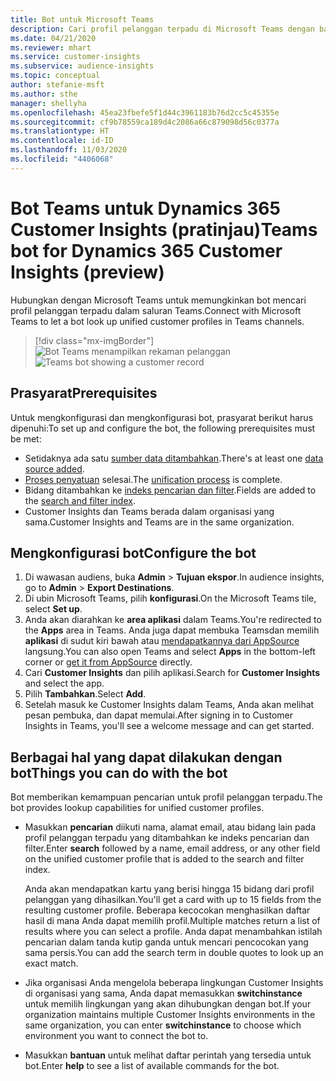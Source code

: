 ```yaml
---
title: Bot untuk Microsoft Teams
description: Cari profil pelanggan terpadu di Microsoft Teams dengan bantuan bot.
ms.date: 04/21/2020
ms.reviewer: mhart
ms.service: customer-insights
ms.subservice: audience-insights
ms.topic: conceptual
author: stefanie-msft
ms.author: sthe
manager: shellyha
ms.openlocfilehash: 45ea23fbefe5f1d44c3961183b76d2cc5c45355e
ms.sourcegitcommit: cf9b78559ca189d4c2086a66c879098d56c0377a
ms.translationtype: HT
ms.contentlocale: id-ID
ms.lasthandoff: 11/03/2020
ms.locfileid: "4406068"
---
```

# <a name="teams-bot-for-dynamics-365-customer-insights-preview"></a><span data-ttu-id="e010f-103">Bot Teams untuk Dynamics 365 Customer Insights (pratinjau)</span><span class="sxs-lookup"><span data-stu-id="e010f-103">Teams bot for Dynamics 365 Customer Insights (preview)</span></span>

<span data-ttu-id="e010f-104">Hubungkan dengan Microsoft Teams untuk memungkinkan bot mencari profil pelanggan terpadu dalam saluran Teams.</span><span class="sxs-lookup"><span data-stu-id="e010f-104">Connect with Microsoft Teams to let a bot look up unified customer profiles in Teams channels.</span></span>

> [!div class="mx-imgBorder"]
> <span data-ttu-id="e010f-105">![Bot Teams menampilkan rekaman pelanggan](media/teams-bot.png "Bot Teams menampilkan rekaman pelanggan")</span><span class="sxs-lookup"><span data-stu-id="e010f-105">![Teams bot showing a customer record](media/teams-bot.png "Teams bot showing a customer record")</span></span>

## <a name="prerequisites"></a><span data-ttu-id="e010f-106">Prasyarat</span><span class="sxs-lookup"><span data-stu-id="e010f-106">Prerequisites</span></span>

<span data-ttu-id="e010f-107">Untuk mengkonfigurasi dan mengkonfigurasi bot, prasyarat berikut harus dipenuhi:</span><span class="sxs-lookup"><span data-stu-id="e010f-107">To set up and configure the bot, the following prerequisites must be met:</span></span>

- <span data-ttu-id="e010f-108">Setidaknya ada satu [sumber data ditambahkan](data-sources.md).</span><span class="sxs-lookup"><span data-stu-id="e010f-108">There's at least one [data source added](data-sources.md).</span></span>
- <span data-ttu-id="e010f-109">[Proses penyatuan](data-unification.md) selesai.</span><span class="sxs-lookup"><span data-stu-id="e010f-109">The [unification process](data-unification.md) is complete.</span></span>
- <span data-ttu-id="e010f-110">Bidang ditambahkan ke [indeks pencarian dan filter](search-filter-index.md).</span><span class="sxs-lookup"><span data-stu-id="e010f-110">Fields are added to the [search and filter index](search-filter-index.md).</span></span>
- <span data-ttu-id="e010f-111">Customer Insights dan Teams berada dalam organisasi yang sama.</span><span class="sxs-lookup"><span data-stu-id="e010f-111">Customer Insights and Teams are in the same organization.</span></span>

## <a name="configure-the-bot"></a><span data-ttu-id="e010f-112">Mengkonfigurasi bot</span><span class="sxs-lookup"><span data-stu-id="e010f-112">Configure the bot</span></span>

1. <span data-ttu-id="e010f-113">Di wawasan audiens, buka **Admin** > **Tujuan ekspor**.</span><span class="sxs-lookup"><span data-stu-id="e010f-113">In audience insights, go to **Admin** > **Export Destinations**.</span></span>
1. <span data-ttu-id="e010f-114">Di ubin Microsoft Teams, pilih **konfigurasi**.</span><span class="sxs-lookup"><span data-stu-id="e010f-114">On the Microsoft Teams tile, select **Set up**.</span></span>
1. <span data-ttu-id="e010f-115">Anda akan diarahkan ke **area aplikasi** dalam Teams.</span><span class="sxs-lookup"><span data-stu-id="e010f-115">You're redirected to the **Apps** area in Teams.</span></span> <span data-ttu-id="e010f-116">Anda juga dapat membuka Teamsdan memilih **aplikasi** di sudut kiri bawah atau [mendapatkannya dari AppSource](https://go.microsoft.com/fwlink/?linkid=2124104) langsung.</span><span class="sxs-lookup"><span data-stu-id="e010f-116">You can also open Teams and select **Apps** in the bottom-left corner or [get it from AppSource](https://go.microsoft.com/fwlink/?linkid=2124104) directly.</span></span>
1. <span data-ttu-id="e010f-117">Cari **Customer Insights** dan pilih aplikasi.</span><span class="sxs-lookup"><span data-stu-id="e010f-117">Search for **Customer Insights** and select the app.</span></span>
1. <span data-ttu-id="e010f-118">Pilih **Tambahkan**.</span><span class="sxs-lookup"><span data-stu-id="e010f-118">Select **Add**.</span></span>
1. <span data-ttu-id="e010f-119">Setelah masuk ke Customer Insights dalam Teams, Anda akan melihat pesan pembuka, dan dapat memulai.</span><span class="sxs-lookup"><span data-stu-id="e010f-119">After signing in to Customer Insights in Teams, you'll see a welcome message and can get started.</span></span>

## <a name="things-you-can-do-with-the-bot"></a><span data-ttu-id="e010f-120">Berbagai hal yang dapat dilakukan dengan bot</span><span class="sxs-lookup"><span data-stu-id="e010f-120">Things you can do with the bot</span></span>

<span data-ttu-id="e010f-121">Bot memberikan kemampuan pencarian untuk profil pelanggan terpadu.</span><span class="sxs-lookup"><span data-stu-id="e010f-121">The bot provides lookup capabilities for unified customer profiles.</span></span>

- <span data-ttu-id="e010f-122">Masukkan **pencarian** diikuti nama, alamat email, atau bidang lain pada profil pelanggan terpadu yang ditambahkan ke indeks pencarian dan filter.</span><span class="sxs-lookup"><span data-stu-id="e010f-122">Enter **search** followed by a name, email address, or any other field on the unified customer profile that is added to the search and filter index.</span></span>

  <span data-ttu-id="e010f-123">Anda akan mendapatkan kartu yang berisi hingga 15 bidang dari profil pelanggan yang dihasilkan.</span><span class="sxs-lookup"><span data-stu-id="e010f-123">You'll get a card with up to 15 fields from the resulting customer profile.</span></span> <span data-ttu-id="e010f-124">Beberapa kecocokan menghasilkan daftar hasil di mana Anda dapat memilih profil.</span><span class="sxs-lookup"><span data-stu-id="e010f-124">Multiple matches return a list of results where you can select a profile.</span></span> <span data-ttu-id="e010f-125">Anda dapat menambahkan istilah pencarian dalam tanda kutip ganda untuk mencari pencocokan yang sama persis.</span><span class="sxs-lookup"><span data-stu-id="e010f-125">You can add the search term in double quotes to look up an exact match.</span></span>

- <span data-ttu-id="e010f-126">Jika organisasi Anda mengelola beberapa lingkungan Customer Insights di organisasi yang sama, Anda dapat memasukkan **switchinstance** untuk memilih lingkungan yang akan dihubungkan dengan bot.</span><span class="sxs-lookup"><span data-stu-id="e010f-126">If your organization maintains multiple Customer Insights environments in the same organization, you can enter **switchinstance** to choose which environment you want to connect the bot to.</span></span>

- <span data-ttu-id="e010f-127">Masukkan **bantuan** untuk melihat daftar perintah yang tersedia untuk bot.</span><span class="sxs-lookup"><span data-stu-id="e010f-127">Enter **help** to see a list of available commands for the bot.</span></span>  
